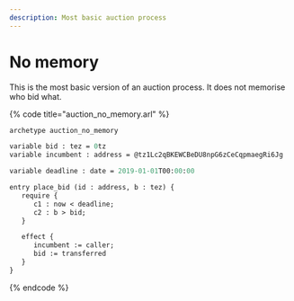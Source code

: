 ```yaml
---
description: Most basic auction process
---
```


# No memory

This is the most basic version of an auction process. It does not memorise who bid what.

{% code title="auction\_no\_memory.arl" %}
```ocaml
archetype auction_no_memory

variable bid : tez = 0tz
variable incumbent : address = @tz1Lc2qBKEWCBeDU8npG6zCeCqpmaegRi6Jg

variable deadline : date = 2019-01-01T00:00:00

entry place_bid (id : address, b : tez) {
   require {
      c1 : now < deadline;
      c2 : b > bid;
   }

   effect {
      incumbent := caller;
      bid := transferred
   }
}

```
{% endcode %}

